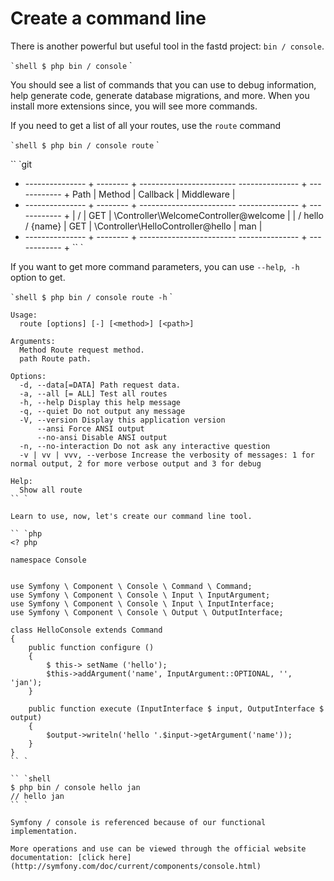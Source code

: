 # Create a command line

There is another powerful but useful tool in the fastd project: `bin / console`.

`` `shell
$ php bin / console
`` `

You should see a list of commands that you can use to debug information, help generate code, generate database migrations, and more. When you install more extensions since, you will see more commands.

If you need to get a list of all your routes, use the `route` command

`` `shell
$ php bin / console route
`` `

`` `git
+ --------------- + -------- + ------------------------ --------------- + ------------ +
Path | Method | Callback | Middleware |
+ --------------- + -------- + ------------------------ --------------- + ------------ +
| / | GET | \Controller\WelcomeController@welcome |
| / hello / {name} | GET | \Controller\HelloController@hello | man |
+ --------------- + -------- + ------------------------ --------------- + ------------ +
`` `

If you want to get more command parameters, you can use `--help`,` -h` option to get.

`` `shell
$ php bin / console route -h
`` `

```git
Usage:
  route [options] [-] [<method>] [<path>]

Arguments:
  Method Route request method.
  path Route path.

Options:
  -d, --data[=DATA] Path request data.
  -a, --all [= ALL] Test all routes
  -h, --help Display this help message
  -q, --quiet Do not output any message
  -V, --version Display this application version
      --ansi Force ANSI output
      --no-ansi Disable ANSI output
  -n, --no-interaction Do not ask any interactive question
  -v | vv | vvv, --verbose Increase the verbosity of messages: 1 for normal output, 2 for more verbose output and 3 for debug

Help:
  Show all route
`` `

Learn to use, now, let's create our command line tool.

`` `php
<? php

namespace Console


use Symfony \ Component \ Console \ Command \ Command;
use Symfony \ Component \ Console \ Input \ InputArgument;
use Symfony \ Component \ Console \ Input \ InputInterface;
use Symfony \ Component \ Console \ Output \ OutputInterface;

class HelloConsole extends Command
{
    public function configure ()
    {
        $ this-> setName ('hello');
        $this->addArgument('name', InputArgument::OPTIONAL, '', 'jan');
    }

    public function execute (InputInterface $ input, OutputInterface $ output)
    {
        $output->writeln('hello '.$input->getArgument('name'));
    }
}
`` `

`` `shell
$ php bin / console hello jan
// hello jan
`` `

Symfony / console is referenced because of our functional implementation.

More operations and use can be viewed through the official website documentation: [click here] (http://symfony.com/doc/current/components/console.html)